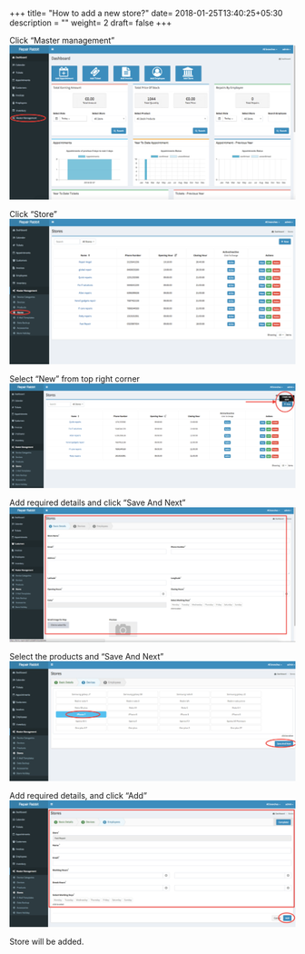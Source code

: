 +++
title= "How to add a new store?"
date= 2018-01-25T13:40:25+05:30
description = ""
weight= 2
draft= false
+++



Click “Master management”
![How to add a new store?](/images/faq's/how_to_add_a_new_store/go_to_master_management.png)

Click “Store”
![How to add a new store?](/images/faq's/how_to_add_a_new_store/click_store.png)

Select “New” from top right corner
![How to add a new store?](/images/faq's/how_to_add_a_new_store/click_new_from_right_corner.png)

Add required details and click “Save And Next”
![How to add a new store?](/images/faq's/how_to_add_a_new_store/add_the_required_details.png)

Select the products and “Save And Next”
![How to add a new store?](/images/faq's/how_to_add_a_new_store/select_product_save_next.png)

Add required details, and click “Add”
![How to add a new store?](/images/faq's/how_to_add_a_new_store/add_the_details_and_add.png)

Store will be added.

